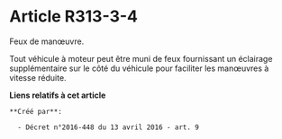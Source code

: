 # Article R313-3-4

Feux de manœuvre. 

Tout véhicule à moteur peut être muni de feux fournissant un éclairage  supplémentaire sur le côté du véhicule pour faciliter
les manœuvres à  vitesse réduite.

**Liens relatifs à cet article**

	**Créé par**:

	  - Décret n°2016-448 du 13 avril 2016 - art. 9
